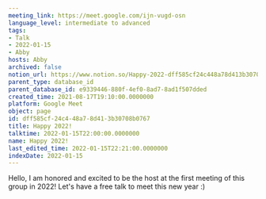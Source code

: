 ```yaml
---
meeting_link: https://meet.google.com/ijn-vugd-osn
language_level: intermediate to advanced
tags:
- Talk
- 2022-01-15
- Abby
hosts: Abby
archived: false
notion_url: https://www.notion.so/Happy-2022-dff585cf24c448a78d413b30708b0767
parent_type: database_id
parent_database_id: e9339446-880f-4ef0-8ad7-8ad1f507dded
created_time: 2021-08-17T19:10:00.0000000
platform: Google Meet
object: page
id: dff585cf-24c4-48a7-8d41-3b30708b0767
title: Happy 2022!
talktime: 2022-01-15T22:00:00.0000000
name: Happy 2022!
last_edited_time: 2022-01-15T22:21:00.0000000
indexDate: 2022-01-15
---
```


Hello, I am honored and excited to be the host at the first meeting of this group in 2022! Let's have a free talk to meet this new year :)





